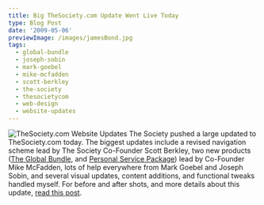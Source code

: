 ```yaml
---
title: Big TheSociety.com Update Went Live Today
type: Blog Post
date: '2009-05-06'
previewImage: /images/jamesBond.jpg
tags:
  - global-bundle
  - joseph-sobin
  - mark-goebel
  - mike-mcfadden
  - scott-berkley
  - the-society
  - thesocietycom
  - web-design
  - website-updates
---
```

![TheSociety.com Website Updates](/images/societyscreen.jpg) The Society pushed a large updated to TheSociety.com today. The biggest updates include a revised navigation scheme lead by The Society Co-Founder Scott Berkley, two new products ([The Global Bundle](http://thesociety.com/products/globalbundle), and [Personal Service Package](http://thesociety.com/products/personalservicepackage)) lead by Co-Founder Mike McFadden, lots of help everywhere from Mark Goebel and Joseph Sobin, and several visual updates, content additions, and functional tweaks handled myself. For before and after shots, and more details about this update, [read this post](http://www.christopherstevens.cc/blog/2009/05/preview-of-thesocietycom-design-updates/).
